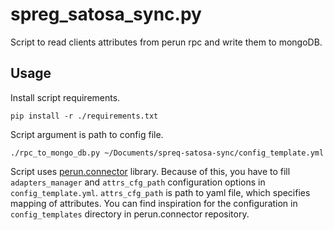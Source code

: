 # spreg_satosa_sync.py

Script to read clients attributes from perun rpc and write them to mongoDB.

## Usage

Install script requirements.

```
pip install -r ./requirements.txt
```

Script argument is path to config file.

```
./rpc_to_mongo_db.py ~/Documents/spreq-satosa-sync/config_template.yml
```

Script uses [perun.connector](https://pypi.org/project/perun.connector/) library. Because of this, you have to
fill `adapters_manager` and `attrs_cfg_path` configuration options in `config_template.yml`. `attrs_cfg_path` is path to
yaml file, which specifies mapping of attributes. You can find inspiration for the configuration in `config_templates`
directory in perun.connector repository.
